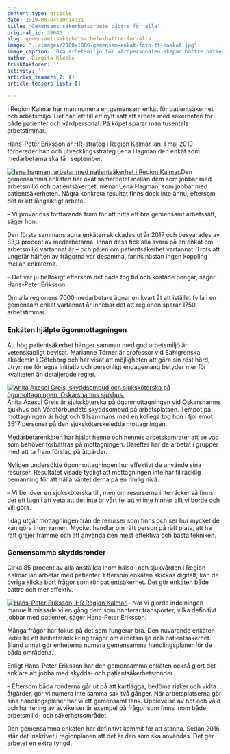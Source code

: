 ```yaml
---
content_type: article
date: 2019-06-04T10:14:21
title: 'Gemensamt säkerhetsarbete bättre för alla'
original_id: 39646
slug: gemensamt-sakerhetsarbete-battre-for-alla
image: "../images/2000x1000-gemensam-enkat-foto-tt-maskot.jpg"
image_caption: 'Bra arbetsmiljö för vårdpersonalen skapar bättre patientsäkerhet. Det visar forskning, och det har Region Kalmar tagit fasta på när de utvecklat sitt gemensamma säkerhetsarbete för båda grupperna. '
author: Birgita Klepke
friskfaktorer: ''
activity: ''
articles_teasers_2: []
article-teasers-list: []

---
```


I Region Kalmar har man numera en gemensam enkät för patientsäkerhet och arbetsmiljö. Det har lett till ett nytt sätt att arbeta med säkerheten för både patienter och vårdpersonal. På köpet sparar man tusentals arbetstimmar.

Hans-Peter Eriksson är HR-strateg i Region Kalmar län. I maj 2019 förbereder han och utvecklingsstrateg Lena Hagman den enkät som medarbetarna ska få i september.

[![lena hagman, arbetar med patientsäkerhet i Region Kalmar. ](https://www.suntarbetsliv.se/wp-content/uploads/2019/06/200x240-lena-hagman.jpg)](https://www.suntarbetsliv.se/wp-content/uploads/2019/06/200x240-lena-hagman.jpg)Den gemensamma enkäten har ökat samarbetet mellan dem som jobbar med arbetsmiljö och patientsäkerhet, menar Lena Hagman, som jobbar med patientsäkerheten. Några konkreta resultat finns dock inte ännu, eftersom det är ett långsiktigt arbete.

– Vi provar oss fortfarande fram för att hitta ett bra gemensamt arbetssätt, säger hon.

Den första sammanslagna enkäten skickades ut år 2017 och besvarades av 83,3 procent av medarbetarna. Innan dess fick alla svara på en enkät om arbetsmiljö vartannat år – och på en om patientsäkerhet vartannat. Trots att ungefär hälften av frågorna var desamma, fanns nästan ingen koppling mellan enkäterna.

– Det var ju heltokigt eftersom det både tog tid och kostade pengar, säger Hans-Peter Eriksson.

Om alla regionens 7000 medarbetare ägnar en kvart åt att istället fylla i en gemensam enkät vartannat år innebär det att regionen sparar 1750 arbetstimmar.

### Enkäten hjälpte ögonmottagningen

Att hög patientsäkerhet hänger samman med god arbetsmiljö är vetenskapligt bevisat. Marianne Törner är professor vid Sahlgrenska akademin i Göteborg och har visat att möjligheten att göra sin röst hörd, utrymme för egna initiativ och personligt engagemang betyder mer för kvaliteten än detaljerade regler.

[![Anita Axesol Greis, skyddsombud och sjuksköterska på ögomottagningen, Oskarshamns sjukhus.](https://www.suntarbetsliv.se/wp-content/uploads/2019/06/200x240-anita-axesol-greis.jpg)](https://www.suntarbetsliv.se/wp-content/uploads/2019/06/200x240-anita-axesol-greis.jpg)Anita Axesol Greis är sjuksköterska på ögonmottagningen vid Oskarshamns sjukhus och Vårdförbundets skyddsombud på arbetsplatsen. Tempot på mottagningen är högt och tillsammans med en kollega tog hon i fjol emot 3517 personer på den sjuksköterskeledda mottagningen.

Medarbetarenkäten har hjälpt henne och hennes arbetskamrater att se vad som behöver förbättras på mottagningen. Därefter har de arbetat i grupper med att ta fram förslag på åtgärder.

Nyligen undersökte ögonmottagningen hur effektivt de använde sina resurser. Resultatet visade tydligt att mottagningen inte har tillräcklig bemanning för att hålla väntetiderna på en rimlig nivå.

– Vi behöver en sjuksköterska till, men om resurserna inte räcker så finns det ett lugn i att veta att det inte är vårt fel att vi inte hinner allt vi borde och vill göra.

I dag utgår mottagningen från de resurser som finns och ser hur mycket de kan göra inom ramen. Mycket handlar om rätt person på rätt plats, att ha rätt grejer framme och att använda den mest effektiva och bästa tekniken.

### Gemensamma skyddsronder

Cirka 85 procent av alla anställda inom hälso- och sjukvården i Region Kalmar län arbetar med patienter. Eftersom enkäten skickas digitalt, kan de övriga klicka bort frågor som rör patientsäkerhet. Det gör enkäten både bättre och mer effektiv.

[![Hans-Peter Eriksson, HR Region Kalmar.](https://www.suntarbetsliv.se/wp-content/uploads/2019/06/200x220-hans-peter-eriksson-2.jpg)](https://www.suntarbetsliv.se/wp-content/uploads/2019/06/200x220-hans-peter-eriksson-2.jpg)– När vi gjorde indelningen manuellt missade vi en gång dem som hanterar transporter, vilka definitivt jobbar med patienter, säger Hans-Peter Eriksson.

Många frågor har fokus på det som fungerar bra. Den nuvarande enkäten leder till ett helhetstänk kring frågor om arbetsmiljö och patientsäkerhet. Bland annat gör enheterna numera gemensamma handlingsplaner för de båda områdena.

Enligt Hans-Peter Eriksson har den gemensamma enkäten också gjort det enklare att jobba med skydds- och patientsäkerhetsronder.

– Eftersom båda ronderna går ut på att kartlägga, bedöma risker och vidta åtgärder, gör vi numera inte samma sak två gånger. När arbetsplatserna gör sina handlingsplaner har vi ett gemensamt tänk. Upplevelse av hot och våld och hantering av avvikelser är exempel på frågor som finns inom både arbetsmiljö- och säkerhetsområdet.

Den gemensamma enkäten har definitivt kommit för att stanna. Sedan 2016 står det inskrivet i regionplanen att det är den som ska användas. Det ger arbetet en extra tyngd.

